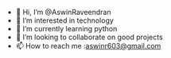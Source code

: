 - 👋 Hi, I’m @AswinRaveendran
- 👀 I’m interested in technology 
- 🌱 I’m currently learning python 
- 💞️ I’m looking to collaborate on good projects
- 📫 How to reach me :aswinr603@gmail.com

<!---
AswinRaveendran/AswinRaveendran is a ✨ special ✨ repository because its `README.md` (this file) appears on your GitHub profile.
You can click the Preview link to take a look at your changes.
--->
